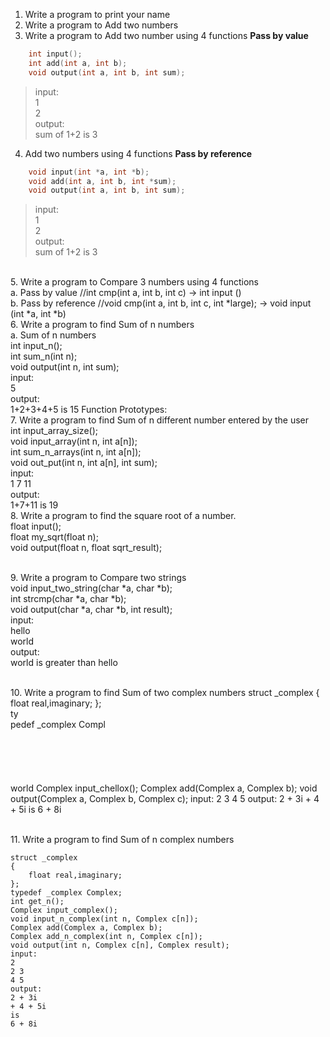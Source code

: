 1.	Write a program to print your name
2.	Write a program to Add two numbers
3.	Write a program to Add two number using 4 functions **Pass by value**

```c
    int input();
    int add(int a, int b);
    void output(int a, int b, int sum);
```

>input:<br>1<br>2<br>output:<br>sum of 1+2 is 3    
	
4.	Add two numbers using 4 functions **Pass by reference**

```c
    void input(int *a, int *b);
    void add(int a, int b, int *sum);
    void output(int a, int b, int sum);
```    

>input:<br>1<br>2<br>output:<br>sum of 1+2 is 3

<br> 5.	Write a program to Compare 3 numbers using 4 functions
	<br> a.	Pass by value	     //int cmp(int a, int b, int c) -> int input ()
	<br> b.	Pass by reference //void cmp(int a, int b, int c, int *large); -> void input (int *a, int *b)
<br> 6.	Write a program to find Sum of n numbers
	<br> a.	Sum of n numbers 
	<br> int input_n();
	<br> int sum_n(int n);
	<br> void output(int n, int sum);
	<br> input: 
	<br> 5
	<br> output:
	<br> 1+2+3+4+5 is 15
	Function Prototypes:
<br> 7.	Write a program to find Sum of n different number
entered by the user
	<br> int input_array_size();
	<br> void input_array(int n, int a[n]);
	<br> int sum_n_arrays(int n, int a[n]);
	<br> void out_put(int n, int a[n], int sum);
	<br> input:
	<br> 1 7 11
	<br> output:
	<br> 1+7+11 is 19
<br> 8. Write a program to find the square root of a number.
	<br> float input();
	<br> float my_sqrt(float n);
	<br> void output(float n, float sqrt_result);
	
<br> 9.	Write a program to Compare two strings
	<br> void input_two_string(char *a, char *b);
	<br> int strcmp(char *a, char *b);
	<br> void output(char *a, char *b, int result);
	<br> input:
	<br> hello 
	<br> world
	<br> output:
	<br> world is greater than hello
	
<br> 10. Write a program to find Sum of two complex numbers
	struct _complex
	{
	<br> 	float real,imaginary;
	};<br> 
	ty<br> pedef _complex Compl<br> <br> <br> <br> <br> <br> world
	Complex input_chellox(); 
	Complex add(Complex a, Complex b);
	void output(Complex a, Complex b, Complex c);
	input:
	2 3
	4 5
	output:
	2 + 3i + 4 + 5i is 6 + 8i

<br> 11. Write a program to find Sum of n complex numbers

	struct _complex
	{
		float real,imaginary;
	};
	typedef _complex Complex;
	int get_n();
	Complex input_complex();
	void input_n_complex(int n, Complex c[n]);
	Complex add(Complex a, Complex b);
	Complex add_n_complex(int n, Complex c[n]);
	void output(int n, Complex c[n], Complex result);
	input:
	2
	2 3
	4 5
	output:
	2 + 3i 
	+ 4 + 5i 
	is 
	6 + 8i


